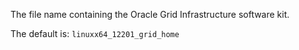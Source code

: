 The file name containing the Oracle Grid Infrastructure software kit.

The default is: `linuxx64_12201_grid_home`
